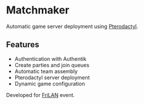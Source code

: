 # Matchmaker

Automatic game server deployment using [Pterodactyl](https://pterodactyl.io/).

## Features
- Authentication with Authentik
- Create parties and join queues
- Automatic team assembly
- Pterodactyl server deployment
- Dynamic game configuration

Developed for [FriLAN](https://frilan.si/) event.
